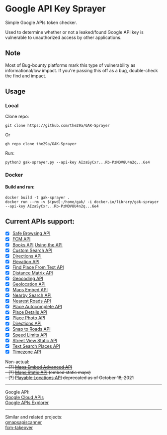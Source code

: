# Google API Key Sprayer

Simple Google APIs token checker.

Used to determine whether or not a leaked/found Google API key is vulnerable to unauthorized access by other applications.

## Note
Most of Bug-bounty platforms mark this type of vulnerability as informational/low impact. If you're passing this off as a bug, double-check the find and impact.

## Usage
### Local
Clone repo:
```
git clone https://github.com/the29a/GAK-Sprayer
```
Or
```
gh repo clone the29a/GAK-Sprayer
```
Run:
```
python3 gak-sprayer.py --api-key AIzaSyCxr...Rb-PzMOV8U4n2q...6e4
```
### Docker
#### Build and run:
```
docker build -t gak-sprayer .
docker run --rm -v $(pwd):/home/gak/ -i docker.io/library/gak-sprayer --api-key AIzaSyCxr...Rb-PzMOV8U4n2q...6e4
```
## Current APIs support:
- [x] [Safe Browsing API](https://developers.google.com/safe-browsing/v4)
- [x] [FCM API](https://firebase.google.com/docs/reference/fcm/rest)
- [x] [Books API](https://developers.google.com/books) [Using the API](https://developers.google.com/books/docs/v1/using)
- [x] [Custom Search API](https://developers.google.com/custom-search/v1/overview)
- [x] [Directions API](https://developers.google.com/maps/documentation/directions/overview)
- [x] [Elevation API](https://developers.google.com/maps/documentation/elevation/start)
- [x] [Find Place From Text API](https://developers.google.com/maps/documentation/places/web-service/search-find-place)
- [x] [Distance Matrix API](https://developers.google.com/maps/documentation/distance-matrix/overview)
- [x] [Geocoding API](https://developers.google.com/maps/documentation/geocoding/overview)
- [x] [Geolocation API](https://developers.google.com/maps/documentation/geolocation/overview)
- [x] [Maps Embed API](https://developers.google.com/maps/documentation/embed/get-started)
- [x] [Nearby Search API](https://developers.google.com/maps/documentation/places/web-service/search-nearby)
- [x] [Nearest Roads API](https://developers.google.com/maps/documentation/roads/nearest)
- [x] [Place Autocomplete API](https://developers.google.com/maps/documentation/javascript/place-autocomplete)
- [x] [Place Details API](https://developers.google.com/maps/documentation/places/web-service/details)
- [x] [Place Photo API](https://developers.google.com/maps/documentation/places/web-service/photos)
- [x] [Directions API](https://developers.google.com/maps/documentation/directions/overview)
- [x] [Snap to Roads API](https://developers.google.com/maps/documentation/roads/snap)
- [x] [Speed Limits API](https://developers.google.com/maps/documentation/roads/speed-limits)
- [x] [Street View Static API](https://developers.google.com/maps/documentation/streetview/overview)
- [x] [Text Search Places API](https://developers.google.com/maps/documentation/places/web-service/search-text)
- [x] [Timezone API](https://developers.google.com/maps/documentation/timezone/overview)

Non-actual:  
~~- [?] [Maps Embed Advanced API](https://developers.google.com/maps/documentation/embed/get-started)~~  
~~- [?] [Maps Static API](https://developers.google.com/maps/documentation/maps-static/overview) (embed static maps)~~  
~~- [?] [Playable Locations API](https://developers.google.com/maps/documentation/gaming/overview_locations) deprecated as of October 18, 2021~~  

---
Google API:  
[Google Cloud APIs](https://cloud.google.com/apis?hl=en)  
[Google APIs Explorer](https://developers.google.com/apis-explorer)  

---
Similar and related projects:  
[gmapsapiscanner](https://github.com/ozguralp/gmapsapiscanner/)  
[fcm-takeover](https://github.com/MazX0p/fcm-takeover/)  
